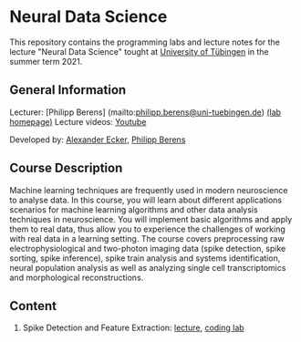 # Neural Data Science 

This repository contains the programming labs and lecture notes for the lecture "Neural Data Science" tought at [University of Tübingen](www.uni-tuebingen.de) in the summer term 2021.

## General Information
Lecturer: [Philipp Berens] (mailto:philipp.berens@uni-tuebingen.de) [(lab homepage)](www.berenslab.org)
Lecture videos: [Youtube](https://www.youtube.com/playlist?list=PL05umP7R6ij3SxudmSWFL_zGh0BMrRdrx)

Developed by: [Alexander Ecker](www.eckerlab.org), [Philipp Berens](mailto:philipp.berens@uni-tuebingen.de)

## Course Description

Machine learning techniques are frequently used in modern neuroscience to analyse data. In this course, you will learn about different applications scenarios for machine learning algorithms and other data analysis techniques in neuroscience. You will implement basic algorithms and apply them to real data, thus allow you to experience the challenges of working with real data in a learning setting. The course covers preprocessing raw electrophysiological and two-photon imaging data (spike detection, spike sorting, spike inference), spike train analysis and systems identification, neural population analysis as well as analyzing single cell transcriptomics and morphological reconstructions.

## Content
1. Spike Detection and Feature Extraction: [lecture](https://youtu.be/8xeC5CV4UB8), [coding lab]()

